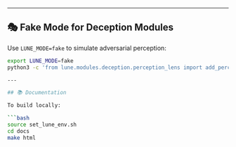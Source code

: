 
---

## 🎭 Fake Mode for Deception Modules

Use `LUNE_MODE=fake` to simulate adversarial perception:

```bash
export LUNE_MODE=fake
python3 -c 'from lune.modules.deception.perception_lens import add_perception_tag, display_tags; add_perception_tag("sandbox-detected"); display_tags()'

---

## 📚 Documentation

To build locally:

```bash
source set_lune_env.sh
cd docs
make html

